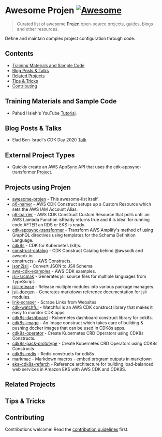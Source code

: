 # Awesome Projen [![Awesome](https://awesome.re/badge.svg)](https://awesome.re)

> Curated list of awesome [Projen](https://github.com/projen/projen) open-source projects, guides, blogs and other resources.

Define and maintain complex project configuration through code.

## Contents
 - [Training Materials and Sample Code](#training-materials-and-sample-code)
 - [Blog Posts & Talks](#blog-posts--talks)
 - [Related Projects](#related-projects)
 - [Tips & Tricks](#tips--tricks)
 - [Contributing](#contributing)

## Training Materials and Sample Code

- Pahud Hsieh's YouTube [Tutorial](https://youtu.be/cTsSXYOYQPw).

## Blog Posts & Talks

- Elad Ben-Israel's CDK Day 2020 [Talk](https://www.youtube.com/watch?v=SOWMPzXtTCw&feature=youtu.be).

## External Project Types

- Quickly create an AWS AppSync API that uses the cdk-appsync-transformer [Project](https://github.com/kcwinner/cdk-appsync-project).

## Projects using Projen

- [awesome-projen](https://github.com/p6m7g8/awesome-projen) - This awesome-list itself.
- [p6-namer](https://github.com/p6m7g8/p6-namer) - AWS CDK Construct setups up a Custom Resource which sets the AWS IAM Account Alias.
- [p6-barrier](https://github.com/p6m7g8/p6-barrier) - AWS CDK Construct Custom Resource that polls until an AWS Lambda Function isReady returns true and it is ideal for running code AFTER an RDS or EKS is ready.
- [cdk-appsync-transformer](https://github.com/kcwinner/cdk-appsync-transformer) - Transform AWS Amplify's method of using GraphQL directives using templates for the Schema Definition Language.
- [cdk8s](https://github.com/awslabs/cdk8s) - CDK for Kubernetes (k8)s.
- [construct-catalog](https://construct-catalog/catalog) - CDK Construct Catalog behind @awscdk and awscdk.io.
- [constructs](https://github.com/aws/constructs) - AWS Constructs.
- [json2jsii](https://github.com/aws/json2jsii) - Convert JSON to JSII Schema.
- [aws-cdk-examples](https://github.com/aws-samples/aws-cdk-examples) - AWS CDK examples.
- [jsii-srcmak](https://github.com/aws/jsii-srcmak) - Generates jsii source files for multiple languages from TypeScript.
- [jsii-release](https://github.com/aws/jsii-release) - Release multiple modules into various package managers.
- [jsii-docgen](https://github.com/aws/jsii-docgen) - Generates markdown reference documentation for jsii modules.
- [link-scraper](https://github.com/cdk-dev/link-scraper) - Scrape Links from Websites.
- [cdk-watchful](https://github.com/eladb/cdk-watchful) - Watchful is an AWS CDK construct library that makes it easy to monitor CDK apps.
- [cdk8s-dashboard](https://github.com/eladb/cdk8s-dashboard) - Kubernetes dashboard construct library for cdk8s.
- [cdk8s-image](https://github.com/eladb/cdk8s-image) - An Image construct which takes care of building & pushing docker images that can be used in CDK8s apps.
- [cdk8s-operator](https://github.com/eladb/cdk8s-operator) - Create Kubernetes CRD Operators using CDK8s Constructs.
- [cdk8s-pack-prototype](https://github.com/eladb/cdk8s-pack-prototype) - Create Kubernetes CRD Operators using CDK8s Constructs
- [cdk8s-redis](https://github.com/eladb/cdk8s-redis) - Redis constructs for cdk8s
- [markmac](https://github.com/eladb/markmac) - Markdown macros - embed program outputs in markdown
- [eks-cdk8s-refarch](https://github.com/pahud/eks-cdk8s-refarch) - Reference architecture for building load-balanced web services in Amazon EKS with AWS CDK and CDK8S.

## Related Projects

## Tips & Tricks

## Contributing

Contributions welcome! Read the [contribution guidelines](contributing.md) first.

